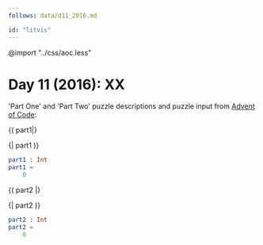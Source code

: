```yaml
---
follows: data/d11_2016.md

id: "litvis"
---
```


@import "../css/aoc.less"

# Day 11 (2016): XX

'Part One' and 'Part Two' puzzle descriptions and puzzle input from [Advent of Code](https://adventofcode.com/2016/day/11):

{( part1|}

{| part1 )}

```elm {l r}
part1 : Int
part1 =
    0
```

{( part2 |}

{| part2 )}

```elm {l r}
part2 : Int
part2 =
    0
```

